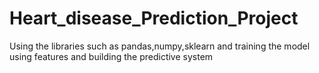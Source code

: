 # Heart_disease_Prediction_Project
Using the libraries such as pandas,numpy,sklearn and training the model using features and building the predictive system
